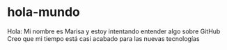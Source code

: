 # hola-mundo

Hola:
Mi nombre es Marisa y estoy intentando entender algo sobre GitHub
Creo que mi tiempo está casi acabado para las nuevas tecnologías
